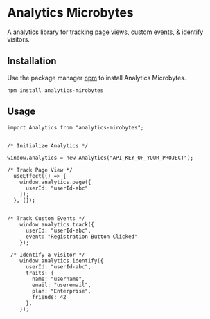 # Analytics Microbytes
A analytics library for tracking page views, custom events, & identify visitors.

## Installation
Use the package manager [npm](https://www.npmjs.com/) to install Analytics Microbytes.

```
npm install analytics-mirobytes
```

## Usage
```
import Analytics from "analytics-mirobytes";


/* Initialize Analytics */

window.analytics = new Analytics("API_KEY_OF_YOUR_PROJECT");

/* Track Page View */
  useEffect(() => {
    window.analytics.page({
      userId: "userId-abc"
    });
  }, []);
  
  
/* Track Custom Events */
    window.analytics.track({
      userId: "userId-abc",
      event: "Registration Button Clicked"
    });
    
 /* Identify a visitor */
    window.analytics.identify({
      userId: "userId-abc",
      traits: {
        name: "username",
        email: "useremail",
        plan: "Enterprise",
        friends: 42
      },
    });

```
